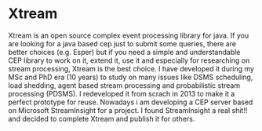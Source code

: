 Xtream
======

Xtream is an open source complex event processing library for java. If you are looking for a java based cep just to submit some queries, there are better choices (e.g. Esper) but if you need a simple and understandable CEP library to work on it, extend it, use it and especially for researching on stream processing, Xtream is the best choice. I have developed it during my MSc and PhD era (10 years) to study on many issues like DSMS scheduling, load shedding, agent based stream processing and probabilistic stream processing (PDSMS). I redeveloped it from scrach in 2013 to make it a perfect prototype for reuse. 
Nowadays i am developing a CEP server based on Microsoft StreamInsight for a project. I found StreamInsight a real shit!! and decided to complete Xtream and publish it for others.
